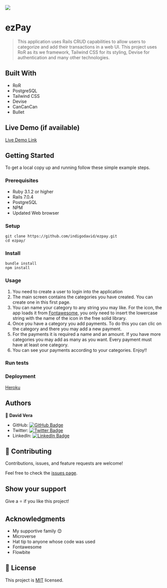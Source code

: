 ![](https://img.shields.io/badge/Microverse-blueviolet)

# ezPay

> This application uses Rails CRUD capabilities to allow users to categorize and add their transactions in a web UI. This project uses RoR as its we framework, Tailwind CSS for its styling, Devise for authentication and many other technologies.


## Built With

- RoR
- PostgreSQL
- Tailwind CSS
- Devise
- CanCanCan
- Bullet

## Live Demo (if available)

[Live Demo Link](https://git.heroku.com/rocky-harbor-76582.git)


## Getting Started


To get a local copy up and running follow these simple example steps.

### Prerequisites

- Ruby 3.1.2 or higher
- Rails 7.0.4 
- PostgreSQL
- NPM
- Updated Web browser
### Setup

    git clone https://github.com/indigodavid/ezpay.git
    cd ezpay/

### Install

    bundle install
    npm install
### Usage

1. You need to create a user to login into the application
2. The main screen contains the categories you have created. You can create one in this first page.
3. You can name your category to any string you may like. For the icon, the app loads it from [Fontawesome](https://fontawesome.com/search?o=r&m=free&s=solid&f=classic), you only need to insert the lowercase string with the name of the icon in the free solid library.
4. Once you have a category you add payments. To do this you can clic on the category and there you may add a new payment.
5. For the payments it is required a name and an amount. If you have more categories you may add as many as you want. Every payment must have at least one category.
6. You can see your payments according to your categories. Enjoy!!
### Run tests

### Deployment

[Heroku](https://git.heroku.com/rocky-harbor-76582.git)
## Authors

👤 **David Vera**

- GitHub: [![GitHub Badge](https://img.shields.io/badge/-indigodavid-white?logo=GitHub&logoColor=181717&style=plastic)](https://github.com/indigodavid)
- Twitter: [![Twitter Badge](https://img.shields.io/badge/-indigo1987-white?logo=Twitter&logoColor=1DA1F2&style=plastic)](https://twitter.com/indigo1987)
- LinkedIn: [![LinkedIn Badge](https://img.shields.io/badge/-davidveracastillo-white?logo=LinkedIn&logoColor=1DA1F2&style=plastic)](https://linkedin.com/in/davidveracastillo/)

## 🤝 Contributing

Contributions, issues, and feature requests are welcome!

Feel free to check the [issues page](../../issues/).

## Show your support

Give a ⭐️ if you like this project!

## Acknowledgments

- My supportive family 😊
- Microverse
- Hat tip to anyone whose code was used
- Fontawesome
- Flowbite

## 📝 License

This project is [MIT](./LICENSE) licensed.
